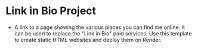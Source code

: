 # Link in Bio Project
- A link to a page showing the various places you can find me online. It can be used to replace the "Link in Bio" paid services.
Use this template to create static HTML websites and deploy them on Render.
